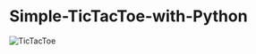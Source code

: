 # Simple-TicTacToe-with-Python

![TicTacToe](https://upload.wikimedia.org/wikipedia/commons/thumb/3/32/Tic_tac_toe.svg/1200px-Tic_tac_toe.svg.png)


